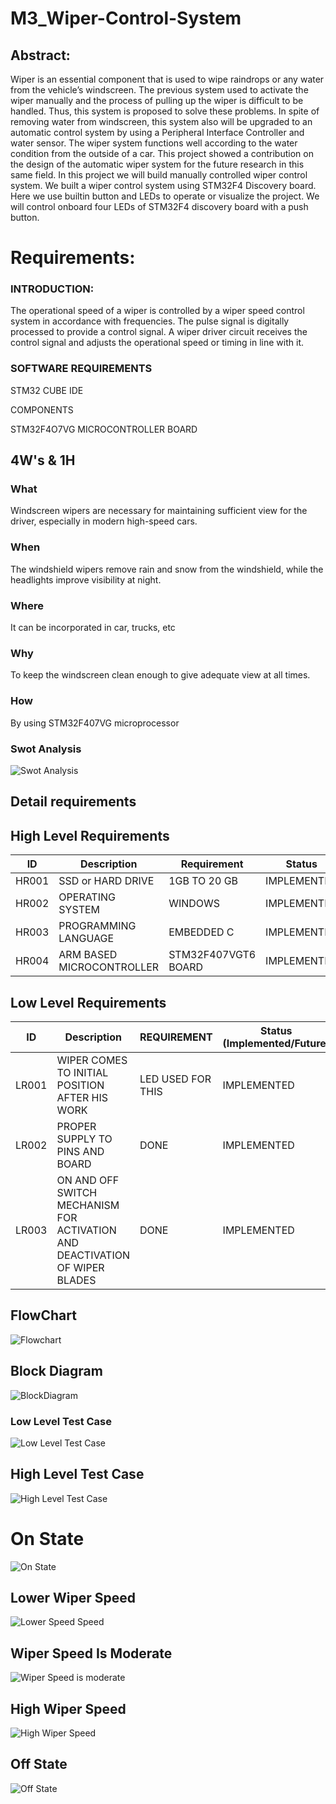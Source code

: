 # M3_Wiper-Control-System
## Abstract:
Wiper is an essential component that is used to wipe raindrops or any water from the vehicle’s windscreen. The previous system used to activate the wiper manually and the process of pulling up the wiper is difficult to be handled. Thus, this system is proposed to solve these problems. In spite of removing water from windscreen, this system also will be upgraded to an automatic control system by using a Peripheral Interface Controller and water sensor. The wiper system functions well according to the water condition from the outside of a car. This project showed a contribution on the design of the automatic wiper system for the future research in this same field. In this project we will build manually controlled wiper control system. We built a wiper control system using STM32F4 Discovery board. Here we use builtin button and LEDs to operate or visualize the project. We will control onboard four LEDs of STM32F4 discovery board with a push button.
# Requirements: 
### INTRODUCTION:
The operational speed of a wiper is controlled by a wiper speed control system in accordance with frequencies. The pulse signal is digitally processed to provide a control signal. A wiper driver circuit receives the control signal and adjusts the operational speed or timing in line with it.     
### SOFTWARE REQUIREMENTS

STM32 CUBE IDE

COMPONENTS

STM32F4O7VG MICROCONTROLLER BOARD
## 4W's & 1H
### What
Windscreen wipers are necessary for maintaining sufficient view for the driver, especially in modern high-speed cars.
### When
The windshield wipers remove rain and snow from the windshield, while the headlights improve visibility at night.
### Where 
It can be incorporated in car, trucks, etc
### Why 
To keep the windscreen clean enough to give adequate view at all times.
### How 
By using STM32F407VG microprocessor       
### Swot Analysis
![Swot Analysis](https://github.com/BhargavaRaj/M3_Wiper-Control-System/blob/d7640b7406c72c18fbeee72a3aeb75494aec78aa/1_Requirements/Swot%20Analysis.png)
## Detail requirements
## High Level Requirements
| ID | Description | Requirement | Status | 
| ----- | ----- | ------- | ---------|
| HR001 | SSD or HARD DRIVE  | 1GB TO 20 GB | IMPLEMENTED | 
| HR002 | OPERATING SYSTEM  | WINDOWS |  IMPLEMENTED  |
| HR003 | PROGRAMMING LANGUAGE | EMBEDDED C |  IMPLEMENTED  |
| HR004 | ARM BASED MICROCONTROLLER | STM32F407VGT6 BOARD  |  IMPLEMENTED  |
## Low Level Requirements
| ID | Description | REQUIREMENT | Status (Implemented/Future) |
| ------ | --------- | ------ | ----- |
| LR001 | WIPER COMES TO INITIAL POSITION AFTER HIS WORK | LED USED FOR THIS |  IMPLEMENTED  |
| LR002 | PROPER SUPPLY TO PINS AND BOARD | DONE |  IMPLEMENTED |
| LR003 | ON AND OFF SWITCH MECHANISM FOR ACTIVATION AND DEACTIVATION OF WIPER BLADES  | DONE  | IMPLEMENTED |
## FlowChart
![Flowchart](https://github.com/BhargavaRaj/M3_Wiper-Control-System/blob/8fe6ad44abe125e0f7e78a252d74f2465d0a2c9e/2_Design/Flow%20Chart.jpeg)
## Block Diagram
![BlockDiagram](https://github.com/BhargavaRaj/M3_Wiper-Control-System/blob/073d6a966e2bb7c525ba195461891583a46bdde2/2_Design/BlockDiagram.png)
### Low Level Test Case
![Low Level Test Case](https://github.com/BhargavaRaj/M3_Wiper-Control-System/blob/90c681d061b6463fe9d72664e046f4e84708d7ee/4_TestCases/Low%20Level%20Test%20Case.png)
## High Level Test Case
![High Level Test Case](https://github.com/BhargavaRaj/M3_Wiper-Control-System/blob/fb5609794dd6a19df82e57a8a770868df4fbb27f/4_TestCases/High%20Level%20Test%20Case.png)
# On State
![On State](https://github.com/BhargavaRaj/M3_Wiper-Control-System/blob/2671bd6bba8dc99f1381f37c9a6a82e0f237b786/6_Output/On%20State.png)
## Lower Wiper Speed
![Lower Speed Speed](https://github.com/BhargavaRaj/M3_Wiper-Control-System/blob/a602d050ed7659e928604437e30e28b9959d6097/6_Output/Lower%20Wiper%20Speed.png)
## Wiper Speed Is Moderate
![Wiper Speed is moderate](https://github.com/BhargavaRaj/M3_Wiper-Control-System/blob/bc54915c934b551af1f396d4b73b0b2975124531/6_Output/Lower%20Wiper%20Speed.png)
## High Wiper Speed
![High Wiper Speed](https://github.com/BhargavaRaj/M3_Wiper-Control-System/blob/27af16f59cda60621ee7dfd78e60020691509b1a/6_Output/High%20Wiper%20Speed.png)
## Off State
![Off State](https://github.com/BhargavaRaj/M3_Wiper-Control-System/blob/34ccd75e9ebad71d777c5cde2c020706b7962101/6_Output/Off%20State.png)





